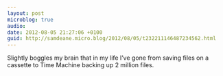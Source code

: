 ```yaml
---
layout: post
microblog: true
audio: 
date: 2012-08-05 21:27:06 +0100
guid: http://samdeane.micro.blog/2012/08/05/t232211146487234562.html
---
```

Slightly boggles my brain that in my life I’ve gone from saving files on a cassette to Time Machine backing up 2 million files.
